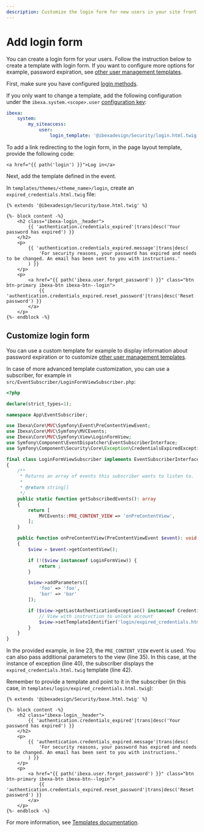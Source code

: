 ```yaml
---
description: Customize the login form for new users in your site front end.
---
```


# Add login form

You can create a login form for your users.
Follow the instruction below to create a template with login form.
If you want to configure more options for example, password expiration, see [other user management templates](user_registration.md#other-user-management-templates).

First, make sure you have configured [login methods](login_methods.md).

If you only want to change a template, add the following configuration under the `ibexa.system.<scope>.user` [configuration key](configuration.md#configuration-files):

```yaml
ibexa:
    system:
        my_siteaccess:
            user:
                login_template: '@ibexadesign/Security/login.html.twig'
```

To add a link redirecting to the login form, in the page layout template, provide the following code:

```html+twig
<a href="{{ path('login') }}">Log in</a>
```

Next, add the template defined in the event.

In `templates/themes/<theme_name>/login`, create an `expired_credentials.html.twig` file:

```html+twig
{% extends '@ibexadesign/Security/base.html.twig' %}

{%- block content -%}
    <h2 class="ibexa-login__header">
        {{ 'authentication.credentials_expired'|trans|desc('Your password has expired') }}
    </h2>
    <p>
        {{ 'authentication.credentials_expired.message'|trans|desc(
            'For security reasons, your password has expired and needs to be changed. An email has been sent to you with instructions.'
        ) }}
    </p>
    <p>
        <a href="{{ path('ibexa.user.forgot_password') }}" class="btn btn-primary ibexa-btn ibexa-btn--login">
            {{ 'authentication.credentials_expired.reset_password'|trans|desc('Reset password') }}
        </a>
    </p>
{%- endblock -%}
```

## Customize login form

You can use a custom template for example to display information about password expiration or to customize [other user management templates](user_registration.md#other-user-management-templates).

In case of more advanced template customization, you can use a subscriber, for example in `src/EventSubscriber/LoginFormViewSubscriber.php`:

``` php hl_lines="23 35 40 42"
<?php

declare(strict_types=1);

namespace App\EventSubscriber;

use Ibexa\Core\MVC\Symfony\Event\PreContentViewEvent;
use Ibexa\Core\MVC\Symfony\MVCEvents;
use Ibexa\Core\MVC\Symfony\View\LoginFormView;
use Symfony\Component\EventDispatcher\EventSubscriberInterface;
use Symfony\Component\Security\Core\Exception\CredentialsExpiredException;

final class LoginFormViewSubscriber implements EventSubscriberInterface
{
    /**
     * Returns an array of events this subscriber wants to listen to.
     *
     * @return string[]
     */
    public static function getSubscribedEvents(): array
    {
        return [
            MVCEvents::PRE_CONTENT_VIEW => 'onPreContentView',
        ];
    }

    public function onPreContentView(PreContentViewEvent $event): void
    {
        $view = $event->getContentView();

        if (!($view instanceof LoginFormView)) {
            return ;
        }

        $view->addParameters([
            'foo' => 'foo',
            'bar' => 'bar'
        ]);

        if ($view->getLastAuthenticationException() instanceof CredentialsExpiredException) {
            // View with instruction to unlock account
            $view->setTemplateIdentifier('login/expired_credentials.html.twig');
        }
    }
}
```

In the provided example, in line 23, the `PRE_CONTENT_VIEW` event is used.
You can also pass additional parameters to the view (line 35).
In this case, at the instance of exception (line 40), the subscriber displays the `expired_credentials.html.twig` template (line 42).

Remember to provide a template and point to it in the subscriber (in this case, in `templates/login/expired_credentials.html.twig`):

```html+twig
{% extends '@ibexadesign/Security/base.html.twig' %}

{%- block content -%}
    <h2 class="ibexa-login__header">
        {{ 'authentication.credentials_expired'|trans|desc('Your password has expired') }}
    </h2>
    <p>
        {{ 'authentication.credentials_expired.message'|trans|desc(
            'For security reasons, your password has expired and needs to be changed. An email has been sent to you with instructions.'
        ) }}
    </p>
    <p>
        <a href="{{ path('ibexa.user.forgot_password') }}" class="btn btn-primary ibexa-btn ibexa-btn--login">
            {{ 'authentication.credentials_expired.reset_password'|trans|desc('Reset password') }}
        </a>
    </p>
{%- endblock -%}
```

For more information, see [Templates documentation](templates.md).

